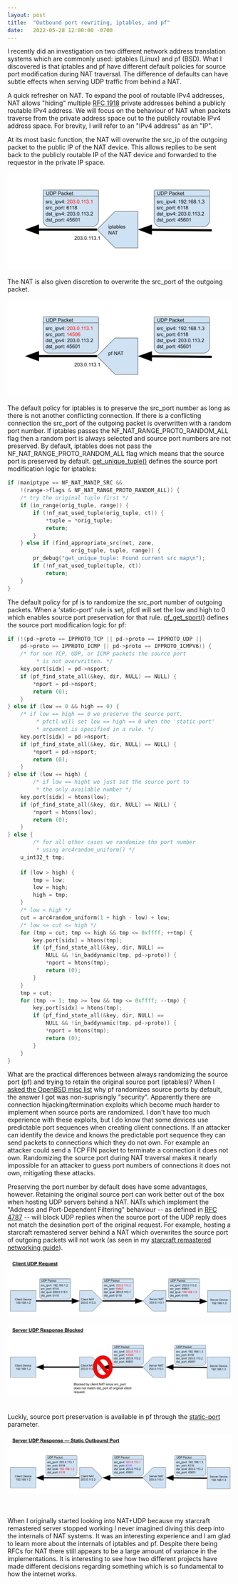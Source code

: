 ```yaml
---
layout: post
title:  "Outbound port rewriting, iptables, and pf"
date:   2022-05-28 12:00:00 -0700
---
```


I recently did an investigation on two different network address translation systems which are commonly used: iptables (Linux) and pf (BSD). What I discovered is that iptables and pf have different default policies for source port modification during NAT traversal. The difference of defaults can have subtle effects when serving UDP traffic from behind a NAT.

A quick refresher on NAT. To expand the pool of routable IPv4 addresses, NAT allows "hiding" multiple [RFC 1918](https://datatracker.ietf.org/doc/html/rfc1918) private addresses behind a publicly routable IPv4 address. We will focus on the behaviour of NAT when packets traverse from the private address space out to the publicly routable IPv4 address space. For brevity, I will refer to an "IPv4 address" as an "IP".

At its most basic function, the NAT will overwrite the src\_ip of the outgoing packet to the public IP of the NAT device. This allows replies to be sent back to the publicly routable IP of the NAT device and forwarded to the requestor in the private IP space.

![img](/assets/nat_preserve_port.svg)

The NAT is also given discretion to overwrite the src\_port of the outgoing packet.

![img](/assets/nat_overwrite_port.svg)

The default policy for iptables is to preserve the src\_port number as long as there is not another conflicting connection. If there is a conflicting connection the src\_port of the outgoing packet is overwritten with a random port number. If iptables passes the NF\_NAT\_RANGE\_PROTO\_RANDOM\_ALL flag then a random port is always selected and source port numbers are not preserved. By default, iptables does not pass the NF\_NAT\_RANGE\_PROTO\_RANDOM\_ALL flag which means that the source port is preserved by default. [get\_unique\_tuple()](https://github.com/torvalds/linux/blob/e243f39685af1bd6d837fa7bff40c1afdf3eb7fa/net/netfilter/nf_nat_core.c#L504) defines the source port modification logic for iptables:
```c
if (maniptype == NF_NAT_MANIP_SRC &&
    !(range->flags & NF_NAT_RANGE_PROTO_RANDOM_ALL)) {
	/* try the original tuple first */
	if (in_range(orig_tuple, range)) {
		if (!nf_nat_used_tuple(orig_tuple, ct)) {
			*tuple = *orig_tuple;
			return;
		}
	} else if (find_appropriate_src(net, zone,
					orig_tuple, tuple, range)) {
		pr_debug("get_unique_tuple: Found current src map\n");
		if (!nf_nat_used_tuple(tuple, ct))
			return;
	}
}
```

The default policy for pf is to randomize the src\_port number of outgoing packets. When a 'static-port' rule is set, pfctl will set the low and high to 0 which enables source port preservation for that rule. [pf\_get\_sport()](https://github.com/openbsd/src/blob/308aaa404019ba82df3af9e8a13d726fb603ecb2/sys/net/pf_lb.c#L149) defines the source port modification logic for pf:
```c
if (!(pd->proto == IPPROTO_TCP || pd->proto == IPPROTO_UDP ||
    pd->proto == IPPROTO_ICMP || pd->proto == IPPROTO_ICMPV6)) {
	/* for non TCP, UDP, or ICMP packets the source port
         * is not overwritten. */
	key.port[sidx] = pd->nsport;
	if (pf_find_state_all(&key, dir, NULL) == NULL) {
		*nport = pd->nsport;
		return (0);
	}
} else if (low == 0 && high == 0) {
	/* if low == high == 0 we preserve the source port.
         * pfctl will set low == high == 0 when the 'static-port'
         * argument is specified in a rule. */
	key.port[sidx] = pd->nsport;
	if (pf_find_state_all(&key, dir, NULL) == NULL) {
		*nport = pd->nsport;
		return (0);
	}
} else if (low == high) {
        /* if low == hight we just set the source port to
         * the only available number */
	key.port[sidx] = htons(low);
	if (pf_find_state_all(&key, dir, NULL) == NULL) {
		*nport = htons(low);
		return (0);
	}
} else {
        /* for all other cases we randomize the port number
         * using arc4random_uniform() */
	u_int32_t tmp;

	if (low > high) {
		tmp = low;
		low = high;
		high = tmp;
	}
	/* low < high */
	cut = arc4random_uniform(1 + high - low) + low;
	/* low <= cut <= high */
	for (tmp = cut; tmp <= high && tmp <= 0xffff; ++tmp) {
		key.port[sidx] = htons(tmp);
		if (pf_find_state_all(&key, dir, NULL) ==
		    NULL && !in_baddynamic(tmp, pd->proto)) {
			*nport = htons(tmp);
			return (0);
		}
	}
	tmp = cut;
	for (tmp -= 1; tmp >= low && tmp <= 0xffff; --tmp) {
		key.port[sidx] = htons(tmp);
		if (pf_find_state_all(&key, dir, NULL) ==
		    NULL && !in_baddynamic(tmp, pd->proto)) {
			*nport = htons(tmp);
			return (0);
		}
	}
}
```	

What are the practical differences between always randomizing the source port (pf) and trying to retain the original source port (iptables)? When I [asked the OpenBSD misc list](https://marc.info/?l=openbsd-misc&m=165268931324273&w=2) why pf randomizes source ports by default, the answer I got was non-suprisingly "security". Apparently there are connection hijacking/termination exploits which become much harder to implement when source ports are randomized. I don't have too much experience with these exploits, but I do know that some devices use predictable port sequences when creating client connections. If an attacker can identify the device and knows the predictable port sequence they can send packets to connections which they do not own. For example an attacker could send a TCP FIN packet to terminate a connection it does not own. Randomizing the source port during NAT traversal makes it nearly impossible for an attacker to guess port numbers of connections it does not own, mitigating these attacks.

Preserving the port number by default does have some advantages, however. Retaining the original source port can work better out of the box when hosting UDP servers behind a NAT. NATs which implement the "Address and Port-Dependent Filtering" behaviour -- as defined in [RFC 4787](https://datatracker.ietf.org/doc/html/rfc4787#page-15) -- will block UDP replies when the source port of the UDP reply does not match the desination port of the original request. For example, hosting a starcraft remastered server behind a NAT which overwrites the source port of outgoing packets will not work (as seen in my [starcraft remastered networking guide](/2021/04/29/the-best-starcraft-remastered-port-forwarding-guide.html)).

![img](/assets/client_udp_request.svg)

![img](/assets/server_udp_response_blocked.svg)
<br/>
<br/>
<br/>
Luckly, source port preservation is available in pf through the [static-port](https://man.openbsd.org/pf.conf#static-port) parameter.

![img](/assets/server_udp_response_static.svg)
<br/>
<br/>
<br/>

When I originally started looking into NAT+UDP because my starcraft remastered server stopped working I never imagined diving this deep into the internals of NAT systems. It was an interesting experience and I am glad to learn more about the internals of iptables and pf. Despite there being RFCs for NAT there still appears to be a large amount of variance in the implementations. It is interesting to see how two different projects have made different decisions regarding something which is so fundamental to how the internet works.
